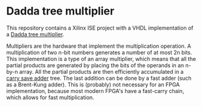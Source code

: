 # Dadda tree multiplier

This repository contains a Xilinx ISE project with a VHDL implementation of a [Dadda tree multiplier](https://en.wikipedia.org/wiki/Dadda_multiplier).

Multipliers are the hardware that implement the multiplication operation. A multiplication of two n-bit numbers generates a number of at most 2n bits. This implementation is a type of an array multiplier, which means that all the partial products are generated by placing the bits of the operands in an n-by-n array. All the partial products are then efficiently accumulated in a [carry save adder](https://en.wikipedia.org/wiki/Carry-save_adder) tree. The last addition can be done by a fast adder (such as a Brent-Kung adder). This is (probably) not necessary for an FPGA implementation, because most modern FPGA's have a fast-carry chain, which allows for fast multiplication.
